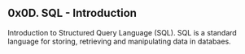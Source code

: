 ## 0x0D. SQL - Introduction
Introduction to Structured Query Language (SQL). SQL is a standard language for storing, retrieving and manipulating data in databaes.
